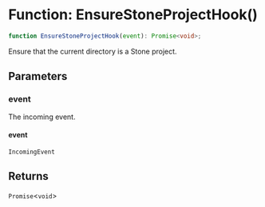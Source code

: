 # Function: EnsureStoneProjectHook()

```ts
function EnsureStoneProjectHook(event): Promise<void>;
```

Ensure that the current directory is a Stone project.

## Parameters

### event

The incoming event.

#### event

`IncomingEvent`

## Returns

`Promise`\<`void`\>
